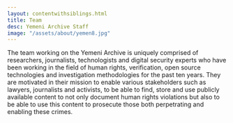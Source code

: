 ```yaml
---
layout: contentwithsiblings.html
title: Team
desc: Yemeni Archive Staff
image: "/assets/about/yemen8.jpg"
---
```


The team working on the Yemeni Archive is uniquely comprised of researchers, journalists, technologists and digital security experts who have been working in the field of human rights, verification, open source technologies and investigation methodologies for the past ten years. They are motivated in their mission to enable various stakeholders such as lawyers, journalists and activists, to be able to find, store and use publicly available content to not only document human rights violations but also to be able to use this content to prosecute those both perpetrating and enabling these crimes.

